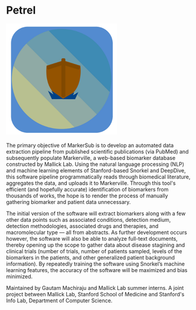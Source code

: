 # Petrel
<img src = "logo.png" height = 300px>
<br>
<br>
The primary objective of MarkerSub is to develop an automated data extraction pipeline from published scientific publications (via PubMed) and subsequently populate Markerville, a web-based biomarker database constructed by Mallick Lab. Using the natural language processing (NLP) and machine learning elements of Stanford-based Snorkel and DeepDive, this software pipeline programmatically reads through biomedical literature, aggregates the data, and uploads it to Markerville. Through this tool's efficient (and hopefully accurate) identification of biomarkers from thousands of works, the hope is to render the process of manually gathering biomarker and patient data unnecessary.

The initial version of the software will extract biomarkers along with a few other data points such as associated conditions, detection medium, detection methodologies, associated drugs and therapies, and macromolecular type — all from abstracts. As further development occurs however, the software will also be able to analyze full-text documents, thereby opening up the scope to gather data about disease stagining and clinical trials (number of trials, number of patients sampled, levels of the biomarkers in the patients, and other generalized patient background information). By repeatedly training the software using Snorkel’s machine learning features, the accuracy of the software will be maximized and bias minimized.

Maintained by Gautam Machiraju and Mallick Lab summer interns. A joint project between Mallick Lab, Stanford School of Medicine and Stanford's Info Lab, Department of Computer Science.
